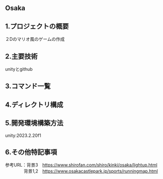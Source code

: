 ## Osaka
## 1.プロジェクトの概要
２Dのマリオ風のゲームの作成
## 2.主要技術
unityとgithub
## 3.コマンド一覧
## 4.ディレクトリ構成
## 5.開発環境構築方法
unity:2023.2.20f1
## 6.その他特記事項
参考URL：背景3　https://www.shirofan.com/shiro/kinki/osaka/lightup.html  
　　　　 背景1,2　https://www.osakacastlepark.jp/sports/runningmap.html